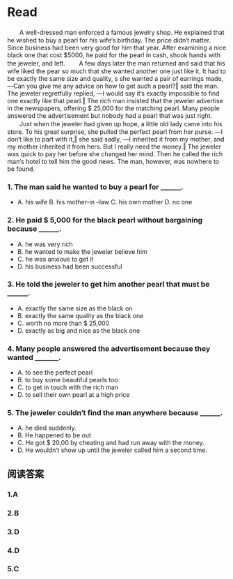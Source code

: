 # Read

　　A well-dressed man enforced a famous jewelry shop. He explained that he wished to buy a pearl for his wife‘s birthday. The price didn‘t matter. Since business had been very good for him that year. After examining a nice black one that cost $5000, he paid for the pearl in cash, shook hands with the jeweler, and left.
　　A few days later the man returned and said that his wife liked the pear so much that she wanted another one just like it. It had to be exactly the same size and quality, s she wanted a pair of earrings made, ―Can you give me any advice on how to get such a pearl?‖ said the man. The jeweler regretfully replied, ―I would say it‘s exactly impossible to find one exactly like that pearl.‖ The rich man insisted that the jeweler advertise in the newspapers, offering $ 25,000 for the matching pearl. Many people answered the advertisement but nobody had a pearl that was just right.
　　Just when the jeweler had given up hope, a little old lady came into his store. To his great surprise, she pulled the perfect pearl from her purse. ―I don‘t like to part with it,‖ she said sadly, ―I inherited it from my mother, and my mother inherited it from hers. But I really need the money.‖ The jeweler was quick to pay her before she changed her mind. Then he called the rich man‘s hotel to tell him the good news. The man, however, was nowhere to be found. 
### 1. The man said he wanted to buy a pearl for ______. 
* A. his wife B. his mother-in –law C. his own mother D. no one
### 2. He paid $ 5,000 for the black pearl without bargaining because ______.
* A. he was very rich 
* B. he wanted to make the jeweler believe him 
* C. he was anxious to get it 
* D. his business had been successful 
### 3. He told the jeweler to get him another pearl that must be ______.
* A. exactly the same size as the black on 
* B. exactly the same quality as the black one 
* C. worth no more than $ 25,000
* D. exactly as big and nice as the black one
### 4. Many people answered the advertisement because they wanted _______. 
* A. to see the perfect pearl
* B. to buy some beautiful pearls too 
* C. to get in touch with the rich man 
* D. to sell their own pearl at a high price
### 5. The jeweler couldn‘t find the man anywhere because ______. 
* A. he died suddenly.
* B. He happened to be out
* C. He got $ 20,00 by cheating and had run away with the money. 
* D. He wouldn‘t show up until the jeweler called him a second time.
## 阅读答案
### 1.A
### 2.B
### 3.D
### 4.D
### 5.C
